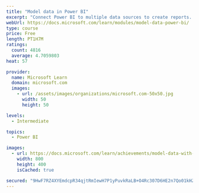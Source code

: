 ```yaml
---
title: "Model data in Power BI"
excerpt: "Connect Power BI to multiple data sources to create reports. Define the relationship between your data sources."
webUrl: https://docs.microsoft.com/learn/modules/model-data-power-bi/
type: course
price: Free
length: PT1H7M
ratings:
  count: 4816
  average: 4.7059803
heat: 57

provider:
  name: Microsoft Learn
  domain: microsoft.com
  images:
    - url: /assets/images/organizations/microsoft.com-50x50.jpg
      width: 50
      height: 50

levels:
  - Intermediate

topics:
  - Power BI

images:
  - url: https://docs.microsoft.com/learn/achievements/model-data-with-power-bi-desktop-social.png
    width: 800
    height: 400
    isCached: true

secured: "9HwF7RZ4XYEmdcpR34qjtRmIewH7P1yPuvkRaLB+O4Rc307D6HE2n7Qo01kHZw5pzZKoeXcN7v9AKBt78K5tWoD4MzgYSYM0yC86et+0DW5OpVlqaNclzb3vslDDxpwb5x6qkIXz2mWWmjKrpVKexUEojzRCSyE2xLTzAnEWoLeXHQ0b1zR2Y8mkmxRzqKpq7gyiCG+ttnP1MAwXAFBppqbshZFlquYK3iLy+vRqGa19P7SOPjWnySlMsfCtrZwpwT+JMztJXbkQDbL9ZrqYuDpYnCBbOYaNz/9nSXvG1DuIiSsP7uSkDXON8t61E8WVwb7XGlC1z/7F/OVY7lrHgvCWKzq1CfYKGZkoZaC6iSbWXfRoDGv6HlWzVo6fOx3758OaUZ52E4Aq60UD3rh0JLSjk0R6mb8bt2ivd7NBGi8=;YPHQwewEKLmVIcN+fkXS2g=="
---
```


